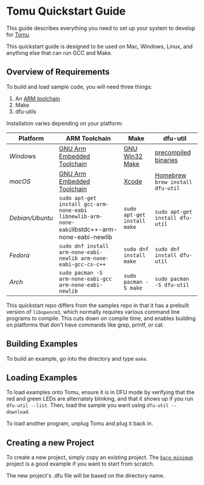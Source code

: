 # Tomu Quickstart Guide

This guide describes everything you need to set up your system to develop for [Tomu](https://tomu.im/).

This quickstart guide is designed to be used on Mac, Windows, Linux, and anything else that can run GCC and Make.

## Overview of Requirements

To build and load sample code, you will need three things:

1. An [ARM toolchain](https://developer.arm.com/open-source/gnu-toolchain/gnu-rm)
1. Make
1. dfu-utils

Installation varies depending on your platform:

Platform   | ARM Toolchain  | Make  | dfu-util
---------- | -------------- | ----- | ----------
*Windows*    | [GNU Arm Embedded Toolchain](https://developer.arm.com/open-source/gnu-toolchain/gnu-rm/downloads) | [GNU Win32 Make](http://gnuwin32.sourceforge.net/packages/make.htm) | [precompiled binaries](http://dfu-util.sourceforge.net/releases/dfu-util-0.8-binaries/win32-mingw32/)
*macOS*      | [GNU Arm Embedded Toolchain](https://developer.arm.com/open-source/gnu-toolchain/gnu-rm/downloads) | [Xcode](https://itunes.apple.com/us/app/xcode/id497799835) | [Homebrew](https://brew.sh/) `brew install dfu-util`
*Debian/Ubuntu* | `sudo apt-get install gcc-arm-none-eabi libnewlib-arm-none-eabi`libstdc++-arm-none-eabi-newlib | `sudo apt-get install make` | `sudo apt-get install dfu-util`
*Fedora* | `sudo dnf install arm-none-eabi-newlib arm-none-eabi-gcc-cs-c++` | `sudo dnf install make` | `sudo dnf install dfu-util`
*Arch* | `sudo pacman -S arm-none-eabi-gcc arm-none-eabi-newlib` | `sudo pacman -S make` | `sudo pacman -S dfu-util`

This quickstart repo differs from the samples repo in that it has a prebuilt version of `libopencm3`, which normally requires various command line programs to compile.  This cuts down on compile time, and enables building on platforms that don't have commands like grep, printf, or cat.

## Building Examples

To build an example, go into the directory and type `make`.

## Loading Examples

To load examples onto Tomu, ensure it is in DFU mode by verifying that the red and green LEDs are alternately blinking, and that it shows up if you run `dfu-util --list`.  Then, load the sample you want using `dfu-util --download`.

To load another program, unplug Tomu and plug it back in.

## Creating a new Project

To create a new project, simply copy an existing project.  The [`bare-minimum`](./bare-minimum) project is a good example if you want to start from scratch.

The new project's .dfu file will be based on the directory name.
